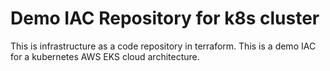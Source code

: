 # Demo IAC Repository for k8s cluster
This is infrastructure as a code repository in terraform. This is a demo IAC for a kubernetes AWS EKS cloud architecture.

